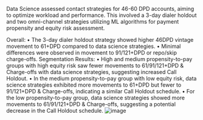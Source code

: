 Data Science assessed contact strategies for 46-60 DPD accounts, aiming to optimize workload and performance. This involved a 3-day dialer holdout and two omni-channel strategies utilizing ML algorithms for payment propensity and equity risk assessment.

Overall:
•	The 3-day dialer holdout strategy showed higher 46DPD vintage movement to 61+DPD compared to data science strategies.
•	Minimal differences were observed in movement to 91/121+DPD or repo/skip charge-offs.
Segmentation Results:
•	High and medium propensity-to-pay groups with high equity risk saw fewer movements to 61/91/121+DPD & Charge-offs with data science strategies, suggesting increased Call Holdout.
•	In the medium propensity-to-pay group with low equity risk, data science strategies exhibited more movements to 61+DPD but fewer to 91/121+DPD & Charge-offs, indicating a similar Call Holdout schedule.
•	For the low propensity-to-pay group, data science strategies showed more movements to 61/91/121+DPD & Charge-offs, suggesting a potential decrease in the Call Holdout schedule.
![image](https://github.com/bowenlong1/E-commerce-recommendation/assets/38050947/511f4441-db48-40b2-9c19-5f193d45ae20)

